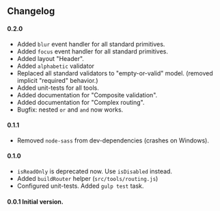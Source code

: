 <h2>Changelog</h2>

#### 0.2.0
* Added `blur` event handler for all standard primitives.
* Added `focus` event handler for all standard primitives.
* Added layout "Header".
* Added `alphabetic` validator
* Replaced all standard validators to "empty-or-valid" model.
(removed implicit "required" behavior.)
* Added unit-tests for all tools.
* Added documentation for "Composite validation".
* Added documentation for "Complex routing".
* Bugfix: nested `or` and `and` now works.

#### 0.1.1
* Removed `node-sass` from dev-dependencies (crashes on Windows).

#### 0.1.0
* `isReadOnly` is deprecated now. Use `isDisabled` instead.
* Added `buildRouter` helper (`src/tools/routing.js`)
* Configured unit-tests. Added `gulp test` task. 

#### 0.0.1 Initial version.
